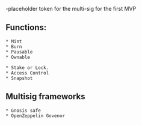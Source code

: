 -placeholder token for the multi-sig for the first MVP

## Functions:
    * Mint
    * Burn
    * Pausable
    * Ownable

    * Stake or Lock.
    * Access Control
    * Snapshot

## Multisig frameworks
    * Gnosis safe
    * OpenZeppelin Govenor

##
